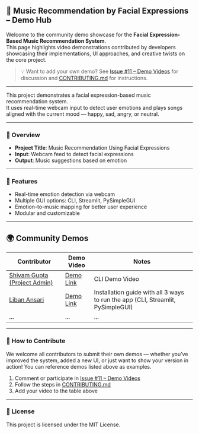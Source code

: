 ## 🎵 Music Recommendation by Facial Expressions – Demo Hub

Welcome to the community demo showcase for the **Facial Expression-Based Music Recommendation System**.  
This page highlights video demonstrations contributed by developers showcasing their implementations, UI approaches, and creative twists on the core project.

> 💡 Want to add your own demo? See [Issue #11 – Demo Videos](https://github.com/SGCODEX/Music-Recommendation-Using-Facial-Expressions/issues/11) for discussion and [CONTRIBUTING.md](https://github.com/SGCODEX/Music-Recommendation-Using-Facial-Expressions/blob/contribution/CONTRIBUTING.md) for instructions.

---

This project demonstrates a facial expression-based music recommendation system.  
It uses real-time webcam input to detect user emotions and plays songs aligned with the current mood — happy, sad, angry, or neutral.

---

### 🎯 Overview

- **Project Title**: Music Recommendation Using Facial Expressions 
- **Input**: Webcam feed to detect facial expressions  
- **Output**: Music suggestions based on emotion

---

### 🚀 Features

- Real-time emotion detection via webcam  
- Multiple GUI options: CLI, Streamlit, PySimpleGUI  
- Emotion-to-music mapping for better user experience  
- Modular and customizable

---

## 🌍 Community Demos

| Contributor | Demo Video | Notes |
|-------------|------------|-------|
| [Shivam Gupta (Project Admin)](https://github.com/SGCODEX) | [Demo Link](https://www.youtube.com/watch?v=Qj5yUBjSr7I) | CLI Demo Video |
| [Liban Ansari](https://github.com/LibanAnsari) | [Demo Link](https://drive.google.com/drive/folders/1Cx2MG26FyNOZknlcM_01XF4koXhaq0WK) | Installation guide with all 3 ways to run the app (CLI, Streamlit, PySimpleGUI) |
| ...         | ...        | ...   |

---

### 🤝 How to Contribute

We welcome all contributors to submit their own demos — whether you’ve improved the system, added a new UI, or just want to show your version in action!
You can reference demos listed above as examples.

1. Comment or participate in [Issue #11 – Demo Videos](https://github.com/SGCODEX/Music-Recommendation-Using-Facial-Expressions/issues/11)
2. Follow the steps in [CONTRIBUTING.md](https://github.com/SGCODEX/Music-Recommendation-Using-Facial-Expressions/blob/contribution/CONTRIBUTING.md)
3. Add your video to the table above 

---

### 📜 License

This project is licensed under the MIT License.
